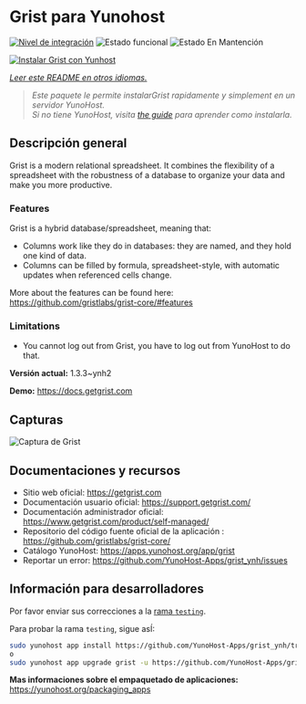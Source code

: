 <!--
Este archivo README esta generado automaticamente<https://github.com/YunoHost/apps/tree/master/tools/readme_generator>
No se debe editar a mano.
-->

# Grist para Yunohost

[![Nivel de integración](https://apps.yunohost.org/badge/integration/grist)](https://ci-apps.yunohost.org/ci/apps/grist/)
![Estado funcional](https://apps.yunohost.org/badge/state/grist)
![Estado En Mantención](https://apps.yunohost.org/badge/maintained/grist)

[![Instalar Grist con Yunhost](https://install-app.yunohost.org/install-with-yunohost.svg)](https://install-app.yunohost.org/?app=grist)

*[Leer este README en otros idiomas.](./ALL_README.md)*

> *Este paquete le permite instalarGrist rapidamente y simplement en un servidor YunoHost.*  
> *Si no tiene YunoHost, visita [the guide](https://yunohost.org/install) para aprender como instalarla.*

## Descripción general

Grist is a modern relational spreadsheet. It combines the flexibility of a spreadsheet with the robustness of a database to organize your data and make you more productive.

### Features

Grist is a hybrid database/spreadsheet, meaning that:

- Columns work like they do in databases: they are named, and they hold one kind of data.
- Columns can be filled by formula, spreadsheet-style, with automatic updates when referenced cells change.

More about the features can be found here: <https://github.com/gristlabs/grist-core/#features>

### Limitations

- You cannot log out from Grist, you have to log out from YunoHost to do that.


**Versión actual:** 1.3.3~ynh2

**Demo:** <https://docs.getgrist.com>

## Capturas

![Captura de Grist](./doc/screenshots/grist.jpg)

## Documentaciones y recursos

- Sitio web oficial: <https://getgrist.com>
- Documentación usuario oficial: <https://support.getgrist.com/>
- Documentación administrador oficial: <https://www.getgrist.com/product/self-managed/>
- Repositorio del código fuente oficial de la aplicación : <https://github.com/gristlabs/grist-core/>
- Catálogo YunoHost: <https://apps.yunohost.org/app/grist>
- Reportar un error: <https://github.com/YunoHost-Apps/grist_ynh/issues>

## Información para desarrolladores

Por favor enviar sus correcciones a la [rama `testing`](https://github.com/YunoHost-Apps/grist_ynh/tree/testing).

Para probar la rama `testing`, sigue asÍ:

```bash
sudo yunohost app install https://github.com/YunoHost-Apps/grist_ynh/tree/testing --debug
o
sudo yunohost app upgrade grist -u https://github.com/YunoHost-Apps/grist_ynh/tree/testing --debug
```

**Mas informaciones sobre el empaquetado de aplicaciones:** <https://yunohost.org/packaging_apps>
